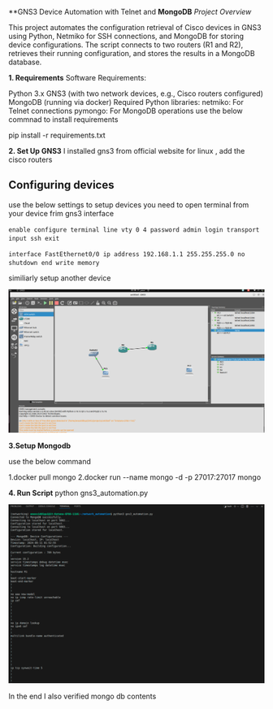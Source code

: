 **GNS3 Device Automation with Telnet and **MongoDB**
*Project Overview*

This project automates the configuration retrieval of Cisco devices in GNS3 using Python, Netmiko for SSH connections, and MongoDB for storing device configurations. The script connects to two routers (R1 and R2), retrieves their running configuration, and stores the results in a MongoDB database.

**1. Requirements**
Software Requirements:

Python 3.x
GNS3 (with two network devices, e.g., Cisco routers configured)
MongoDB (running via docker)
Required Python libraries:
netmiko: For Telnet connections
pymongo: For MongoDB operations
use the below commnad to install requirements

pip install -r requirements.txt

**2. Set Up GNS3**
I installed gns3 from official website for linux , add the cisco routers

## Configuring devices 
use the below settings to setup devices you need to open terminal from your device frim gns3 interface 

`enable
configure terminal
line vty 0 4
password admin
login
transport input ssh
exit`

`interface FastEthernet0/0
ip address 192.168.1.1 255.255.255.0
no shutdown
end
write memory`

similiarly setup another device

![image showing sample setup](sample_setup.png)

**3.Setup Mongodb**

use the below command 

1.docker pull mongo
2.docker run --name mongo -d -p 27017:27017 mongo


**4. Run Script**
python gns3_automation.py

![image showing expected output](sample_output.png)

In the end I also verified mongo db contents 